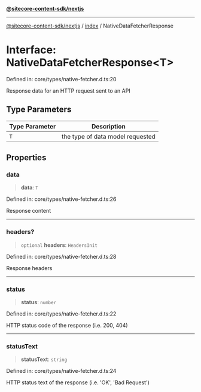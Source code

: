 [**@sitecore-content-sdk/nextjs**](../../README.md)

***

[@sitecore-content-sdk/nextjs](../../README.md) / [index](../README.md) / NativeDataFetcherResponse

# Interface: NativeDataFetcherResponse\<T\>

Defined in: core/types/native-fetcher.d.ts:20

Response data for an HTTP request sent to an API

## Type Parameters

| Type Parameter | Description |
| ------ | ------ |
| `T` | the type of data model requested |

## Properties

### data

> **data**: `T`

Defined in: core/types/native-fetcher.d.ts:26

Response content

***

### headers?

> `optional` **headers**: `HeadersInit`

Defined in: core/types/native-fetcher.d.ts:28

Response headers

***

### status

> **status**: `number`

Defined in: core/types/native-fetcher.d.ts:22

HTTP status code of the response (i.e. 200, 404)

***

### statusText

> **statusText**: `string`

Defined in: core/types/native-fetcher.d.ts:24

HTTP status text of the response (i.e. 'OK', 'Bad Request')
